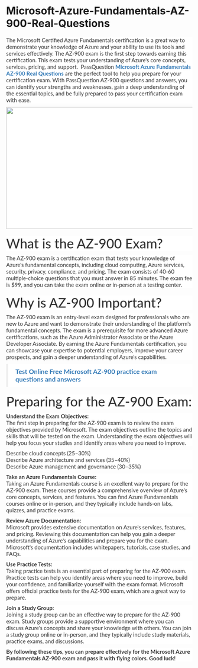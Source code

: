 # Microsoft-Azure-Fundamentals-AZ-900-Real-Questions
<p>
	<span style="font-size:12px;font-weight:normal;"><span style="white-space:normal;"> </span></span>
</p>
<p style="box-sizing:border-box;margin-top:0px;margin-bottom:10px;color:#333333;font-family:Lato;font-size:15px;white-space:normal;background-color:#FFFFFF;">
	<p style="box-sizing:border-box;margin-top:0px;margin-bottom:10px;color:#333333;font-family:Lato;font-size:15px;white-space:normal;background-color:#FFFFFF;">
		The Microsoft Certified Azure Fundamentals certification is a great way to demonstrate your knowledge of Azure and your ability to use its tools and services effectively. The AZ-900 exam is the first step towards earning this certification. This exam tests your understanding of Azure's core concepts, services, pricing, and support. &nbsp;PassQuestion&nbsp;<span style="box-sizing:border-box;font-weight:700;"><a href="https://www.passquestion.com/az-900.html" style="box-sizing:border-box;background-color:transparent;color:#337AB7;text-decoration-line:none;">Microsoft Azure Fundamentals AZ-900 Real Questions</a></span>&nbsp;are the perfect tool to help you prepare for your certification exam. With PassQuestion AZ-900 questions and answers, you can identify your strengths and weaknesses, gain a deep understanding of the essential topics, and be fully prepared to pass your certification exam with ease.&nbsp;
	</p>
	<p style="box-sizing:border-box;margin-top:0px;margin-bottom:10px;color:#333333;font-family:Lato;font-size:15px;white-space:normal;background-color:#FFFFFF;">
		<img alt="" src="https://www.passquestion.com/uploads/pqcom/images/20230228/9cce83a22647ca581343960bfb670f1b.png" style="box-sizing:border-box;vertical-align:middle;max-width:100%;height:329px;width:600px;" />
	</p>
	<h1 style="box-sizing:border-box;margin:20px 0px 10px;font-size:36px;font-family:Lato;font-weight:500;line-height:1.1;color:#333333;white-space:normal;background-color:#FFFFFF;">
		What is the AZ-900 Exam?
	</h1>
	<p style="box-sizing:border-box;margin-top:0px;margin-bottom:10px;color:#333333;font-family:Lato;font-size:15px;white-space:normal;background-color:#FFFFFF;">
		The AZ-900 exam is a certification exam that tests your knowledge of Azure's fundamental concepts, including cloud computing, Azure services, security, privacy, compliance, and pricing. The exam consists of 40-60 multiple-choice questions that you must answer in 85 minutes. The exam fee is $99, and you can take the exam online or in-person at a testing center.
	</p>
	<h1 style="box-sizing:border-box;margin:20px 0px 10px;font-size:36px;font-family:Lato;font-weight:500;line-height:1.1;color:#333333;white-space:normal;background-color:#FFFFFF;">
		Why is AZ-900 Important?
	</h1>
	<p style="box-sizing:border-box;margin-top:0px;margin-bottom:10px;color:#333333;font-family:Lato;font-size:15px;white-space:normal;background-color:#FFFFFF;">
		The AZ-900 exam is an entry-level exam designed for professionals who are new to Azure and want to demonstrate their understanding of the platform's fundamental concepts. The exam is a prerequisite for more advanced Azure certifications, such as the Azure Administrator Associate or the Azure Developer Associate. By earning the Azure Fundamentals certification, you can showcase your expertise to potential employers, improve your career prospects, and gain a deeper understanding of Azure's capabilities.
	</p>
	<blockquote style="box-sizing:border-box;padding:10px 20px;margin:0px 0px 20px;font-size:17.5px;border-left:5px solid #EEEEEE;color:#333333;font-family:Lato;white-space:normal;background-color:#FFFFFF;">
		<p style="box-sizing:border-box;margin-top:0px;margin-bottom:0px;">
			<span style="box-sizing:border-box;font-weight:700;"><a href="https://www.passquestion.com/az-900-questions.html" style="box-sizing:border-box;background-color:transparent;color:#337AB7;text-decoration-line:none;">Test Online Free Microsoft AZ-900 practice exam questions and answers</a></span>
		</p>
	</blockquote>
	<h1 style="box-sizing:border-box;margin:20px 0px 10px;font-size:36px;font-family:Lato;font-weight:500;line-height:1.1;color:#333333;white-space:normal;background-color:#FFFFFF;">
		Preparing for the AZ-900 Exam:
	</h1>
	<p style="box-sizing:border-box;margin-top:0px;margin-bottom:10px;color:#333333;font-family:Lato;font-size:15px;white-space:normal;background-color:#FFFFFF;">
		<span style="box-sizing:border-box;font-weight:700;">Understand the Exam Objectives:</span><br style="box-sizing:border-box;" />
The first step in preparing for the AZ-900 exam is to review the exam objectives provided by Microsoft. The exam objectives outline the topics and skills that will be tested on the exam. Understanding the exam objectives will help you focus your studies and identify areas where you need to improve.
	</p>
	<p style="box-sizing:border-box;margin-top:0px;margin-bottom:10px;color:#333333;font-family:Lato;font-size:15px;white-space:normal;background-color:#FFFFFF;">
		Describe cloud concepts (25–30%)<br style="box-sizing:border-box;" />
Describe Azure architecture and services (35–40%)<br style="box-sizing:border-box;" />
Describe Azure management and governance (30–35%)
	</p>
	<p style="box-sizing:border-box;margin-top:0px;margin-bottom:10px;color:#333333;font-family:Lato;font-size:15px;white-space:normal;background-color:#FFFFFF;">
		<span style="box-sizing:border-box;font-weight:700;">Take an Azure Fundamentals Course:</span><br style="box-sizing:border-box;" />
Taking an Azure Fundamentals course is an excellent way to prepare for the AZ-900 exam. These courses provide a comprehensive overview of Azure's core concepts, services, and features. You can find Azure Fundamentals courses online or in-person, and they typically include hands-on labs, quizzes, and practice exams.
	</p>
	<p style="box-sizing:border-box;margin-top:0px;margin-bottom:10px;color:#333333;font-family:Lato;font-size:15px;white-space:normal;background-color:#FFFFFF;">
		<span style="box-sizing:border-box;font-weight:700;">Review Azure Documentation:</span><br style="box-sizing:border-box;" />
Microsoft provides extensive documentation on Azure's services, features, and pricing. Reviewing this documentation can help you gain a deeper understanding of Azure's capabilities and prepare you for the exam. Microsoft's documentation includes whitepapers, tutorials, case studies, and FAQs.
	</p>
	<p style="box-sizing:border-box;margin-top:0px;margin-bottom:10px;color:#333333;font-family:Lato;font-size:15px;white-space:normal;background-color:#FFFFFF;">
		<span style="box-sizing:border-box;font-weight:700;">Use Practice Tests:</span><br style="box-sizing:border-box;" />
Taking practice tests is an essential part of preparing for the AZ-900 exam. Practice tests can help you identify areas where you need to improve, build your confidence, and familiarize yourself with the exam format. Microsoft offers official practice tests for the AZ-900 exam, which are a great way to prepare.
	</p>
	<p style="box-sizing:border-box;margin-top:0px;margin-bottom:10px;color:#333333;font-family:Lato;font-size:15px;white-space:normal;background-color:#FFFFFF;">
		<span style="box-sizing:border-box;font-weight:700;">Join a Study Group:</span><br style="box-sizing:border-box;" />
Joining a study group can be an effective way to prepare for the AZ-900 exam. Study groups provide a supportive environment where you can discuss Azure's concepts and share your knowledge with others. You can join a study group online or in-person, and they typically include study materials, practice exams, and discussions.
	</p>
	<p style="box-sizing:border-box;margin-top:0px;margin-bottom:10px;color:#333333;font-family:Lato;font-size:15px;white-space:normal;background-color:#FFFFFF;">
		<span style="box-sizing:border-box;font-weight:700;">By following these tips, you can prepare effectively for the Microsoft Azure Fundamentals AZ-900 exam and pass it with flying colors. Good luck!</span>
	</p>
</p>
<p style="box-sizing:border-box;margin-top:0px;margin-bottom:10px;color:#333333;font-family:Lato;font-size:15px;white-space:normal;background-color:#FFFFFF;">
	<span style="box-sizing:border-box;font-weight:700;"></span> 
</p>
<p>
	<br />
</p>
